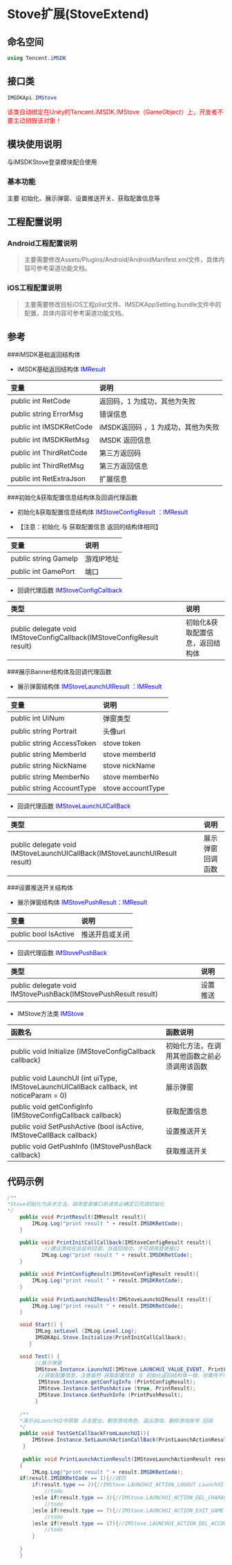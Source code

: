 # Stove扩展(StoveExtend)

## 命名空间

```cs
using Tencent.iMSDK
```

## 接口类

```cs
IMSDKApi.IMStove
```

<font color=red>该类自动绑定在Unity的Tencent.iMSDK.IMStove（GameObject）上，开发者不要主动销毁该对象！</font>

## 模块使用说明
与iMSDKStove登录模块配合使用

### 基本功能

主要 初始化、展示弹窗、设置推送开关、获取配置信息等

## 工程配置说明

### Android工程配置说明

> 主要需要修改Assets/Plugins/Android/AndroidManifest.xml文件，具体内容可参考渠道功能文档。

### iOS工程配置说明

> 主要需要修改目标iOS工程plist文件、IMSDKAppSetting.bundle文件中的配置，具体内容可参考渠道功能文档。

## 参考
###iMSDK基础返回结构体
* iMSDK基础返回结构体  <font color=blue>IMResult</font>

| 变量 | 说明 |
| :-- | :-- |
| public int RetCode | 返回码，1 为成功，其他为失败 |
| public string ErrorMsg| 错误信息 |
| public int IMSDKRetCode| iMSDK返回码 ，1 为成功，其他为失败  |
| public int IMSDKRetMsg|  iMSDK 返回信息 |
| public int ThirdRetCode| 第三方返回码 |
| public int ThirdRetMsg| 第三方返回信息|
| public int RetExtraJson| 扩展信息 |

###初始化&获取配置信息结构体及回调代理函数
*  初始化&获取配置信息结构体  <font color=blue>IMStoveConfigResult ：IMResult </font>    

*  【注意：初始化 与  获取配置信息 返回的结构体相同】     
   
| 变量 | 说明 | 
| :-- | :-- |
| public string GameIp| 游戏IP地址 |
| public int GamePort| 端口 |

* 回调代理函数 <font color=blue> IMStoveConfigCallback </font>

| 类型 | 说明 |
| :-- | :-- |
| public delegate void IMStoveConfigCallback(IMStoveConfigResult result) | 初始化&获取配置信息，返回结构体 |

###展示Banner结构体及回调代理函数
* 展示弹窗结构体 <font color=blue>IMStoveLaunchUIResult ：IMResult </font>

| 变量 | 说明 |
| :-- | :-- |
| public int UiNum| 弹窗类型 |
| public string Portrait| 头像url |
| public string AccessToken| stove token |
| public string MemberId| stove memberId |
| public string NickName| stove nickName |
| public string MemberNo| stove memberNo |
| public string AccountType| stove accountType |

* 回调代理函数 <font color=blue>IMStoveLaunchUICallBack</font>

| 类型 | 说明 |
| :-- | :-- |
| public delegate void IMStoveLaunchUICallBack(IMStoveLaunchUIResult result) | 展示弹窗回调函数|

###设置推送开关结构体    

* 展示弹窗结构体 <font color=blue>IMStovePushResult：IMResult </font>

| 变量 | 说明 |
| :-- | :-- |
| public bool IsActive| 推送开启或关闭 |

* 回调代理函数 <font color=blue>IMStovePushBack</font>

| 类型 | 说明 |
| :-- | :-- |
| public delegate void IMStovePushBack(IMStovePushResult result) |  设置推送  |


* IMStove方法类 <font color=blue> IMStove </font>

| 函数名 | 函数说明 |
| :-- | :-- |
| public void Initialize (IMStoveConfigCallback callback) | 初始化方法，在调用其他函数之前必须调用该函数 |
| public void LaunchUI (int uiType, IMStoveLaunchUICallBack callback, int noticeParam = 0) | 展示弹窗|
| public void getConfigInfo (IMStoveConfigCallback callback) | 获取配置信息 |
| public void SetPushActive (bool isActive, IMStoveCallBack callback) | 设置推送开关 |
| public void GetPushInfo (IMStovePushBack callback) | 获取推送开关 |

## 代码示例

```cs
/**
*Stove初始化为异步方法，调用登录接口前请务必确定已完成初始化
*/
    public void PrintResult(IMResult result){
        IMLog.Log("print result " + result.IMSDKRetCode);
	}

    public void PrintInitCallCallback(IMStoveConfigResult result){
            //建议游戏在此监听回调，当返回成功，才可调用登录接口
           IMLog.Log("print result " + result.IMSDKRetCode);
    }

	public void PrintConfigResult(IMStoveConfigResult result){
        IMLog.Log("print result " + result.IMSDKRetCode);
	}

	public void PrintLaunchUIResult(IMStoveLaunchUIResult result){
        IMLog.Log("print result " + result.IMSDKRetCode);
	}

    void Start() {
         IMLog.setLevel (IMLog.Level.Log);
         IMSDKApi.Stove.Initialize(PrintInitCallCallback);
       }

    void Test() {
         //展示弹窗
         IMStove.Instance.LaunchUI(IMStove.LAUNCHUI_VALUE_EVENT, PrintLaunchUIResult);
          //获取配置信息，注意虽然 获取配置信息 与 初始化返回结构体一致，但需传不同代理实例用以区分不同返回
          IMStove.Instance.getConfigInfo (PrintConfigResult);
          IMStove.Instance.SetPushActive (true, PrintResult);
          IMStove.Instance.GetPushInfo (PrintPushResult);
         }
	 
    /**
    *演示从LaunchUI中获取 点击登出、删除游戏角色、退出游戏、删除游戏账号 回调
    */
    public void TestGetCallbackFromLaunchUI(){
      	IMStove.Instance.SetLaunchActionCallBack(PrintLaunchActionResult);
     }
     
     public void PrintLaunchActionResult(IMStoveLaunchActionResult result)
    {
        IMLog.Log("print result " + result.IMSDKRetCode);
	if(result.IMSDKRetCode == 1){//成功
	    if(result.type == 2){//IMStove.LAUNCHUI_ACTION_LOGOUT LaunchUI-设置界面中点击 登出 回调
	    	//todo
	    }esle if(result.type == 3){//IMStove.LAUNCHUI_ACTION_DEL_CHARACTER LaunchUI-设置界面中点击 删除游戏角色 回调
	    	//todo
	    }esle if(result.type == 7){//IMStove.LAUNCHUI_ACTION_EXIT_GAME LaunchUI-EXITPOPUP界面中点击 退出游戏 回调
	    	//todo
	    }esle if(result.type == 17){//IMStove.LAUNCHUI_ACTION_DEL_ACCOUNT LaunchUI-设置界面中点击 删除游戏账号 回调
	    	//todo
	    }
	    
	}
    }
```





